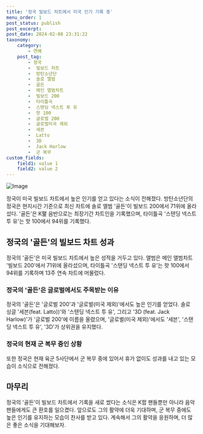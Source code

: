 ```yaml
---
title: '정국 빌보드 차트에서 미국 인기 기록 중'
menu_order: 1
post_status: publish
post_excerpt: 
post_date: 2024-02-08 23:31:22
taxonomy:
    category:
        - 연예
    post_tag:
        - 정국
        -  빌보드 차트
        -  방탄소년단
        -  솔로 앨범
        -  골든
        -  메인 앨범차트
        -  빌보드 200
        -  타이틀곡
        -  스탠딩 넥스트 투 유
        -  핫 100
        -  글로벌 200
        -  글로벌미국 제외
        -  세븐
        -  Latto
        -  3D
        -  Jack Harlow
        -  군 복무
custom_fields:
    field1: value 1
    field2: value 2
---
```


![Image](https://mimgnews.pstatic.net/image/241/2024/02/07/0003328790_001_20240207084401760.jpg?type=w540)

정국이 미국 빌보드 차트에서 높은 인기를 얻고 있다는 소식이 전해졌다. 방탄소년단의 정국은 현지시간 기준으로 최신 차트에 솔로 앨범 '골든'이 빌보드 200에서 71위에 올라섰다. '골든'은 K팵 음반으로는 최장기간 차트인을 기록했으며, 타이틀곡 '스탠딩 넥스트 투 유'는 핫 100에서 94위를 기록했다. 
## 정국의 '골든'의 빌보드 차트 성과
정국의 '골든'은 미국 빌보드 차트에서 높은 성적을 거두고 있다. 앨범은 메인 앨범차트 '빌보드 200'에서 71위에 올라섰으며, 타이틀곡 '스탠딩 넥스트 투 유'는 핫 100에서 94위를 기록하며 13주 연속 차트에 머물렀다.
### 정국의 '골든'은 글로벌에서도 주목받는 이유
정국의 '골든'은 '글로벌 200'과 '글로벌(미국 제외)'에서도 높은 인기를 얻었다. 솔로 싱글 '세븐(feat. Latto))'와 '스탠딩 넥스트 투 유', 그리고 '3D (feat. Jack Harlow)'가 '글로벌 200'에 이름을 올렸으며, '글로벌(미국 제외)'에서도 '세븐', '스탠딩 넥스트 투 유', '3D'가 상위권을 유지했다.
### 정국의 현재 군 복무 중인 상황
또한 정국은 현재 육군 5사단에서 군 복무 중에 있어서 휴가 없이도 성과를 내고 있는 모습이 소식으로 전해졌다.
## 마무리
정국의 '골든'이 빌보드 차트에서 기록을 새로 썼다는 소식은 K팝 팬들뿐만 아니라 음악 팬들에게도 큰 환호를 일으켰다. 앞으로도 그의 활약에 더욱 기대하며, 군 복무 중에도 높은 인기를 유지하는 모습이 찬사를 받고 있다. 계속해서 그의 활약을 응원하며, 더 많은 좋은 소식을 기대해보자.
